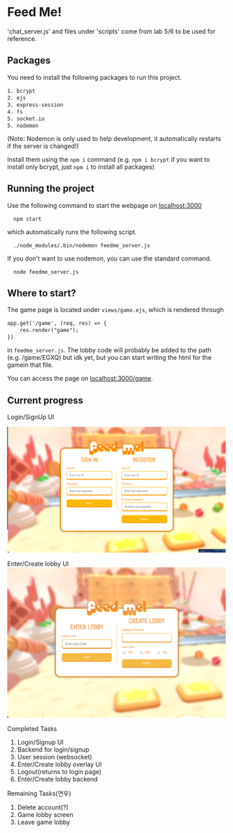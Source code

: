 
# Feed Me!

'chat_server.js' and files under 'scripts' come from lab 5/6 to be used for reference. 

## Packages

You need to install the following packages to run this project.

    1. bcrypt
    2. ejs
    3. express-session
    4. fs
    5. socket.io
    5. nodemon
    
(Note: Nodemon is only used to help development, it automatically restarts if the server is changed!)

Install them using the `npm i` command (e.g. `npm i bcrypt` if you want to install only bcrypt, just `npm i` to install all packages)

## Running the project

Use the following command to start the webpage on [localhost:3000](localhost:3000)

```
  npm start
```
which automatically runs the following script.
```
  ./node_modules/.bin/nodemon feedme_server.js
```
If you don't want to use nodemon, you can use the standard command.
```
  node feedme_server.js
```

## Where to start?
The game page is located under `views/game.ejs`, which is rendered through

```
app.get('/game', (req, res) => {
    res.render("game");
})
```
in `feedme_server.js`. The lobby code will probably be added to the path (e.g. /game/EGXQ) but idk yet, but you can start writing the html for the gamein that file.

You can access the page on [localhost:3000/game](localhost:3000/game).

## Current progress

Login/SignUp UI

![FeedMe Login Page](./public/resources/loginpage_sample.png)

Enter/Create lobby UI
![FeedMe Enter Lobby Page](./public/resources/enterlobby_sample.png)

Completed Tasks
1. Login/Signup UI
2. Backend for login/signup
3. User session (websocket)
4. Enter/Create lobby overlay UI
5. Logout(returns to login page)
6. Enter/Create lobby backend


Remaining Tasks(연우)
1. Delete account(?)
2. Game lobby screen
3. Leave game lobby
